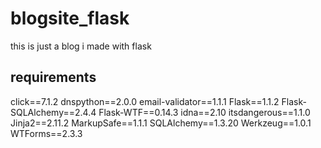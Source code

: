 # blogsite_flask
this is just a blog i made with flask

## requirements
click==7.1.2
dnspython==2.0.0
email-validator==1.1.1
Flask==1.1.2
Flask-SQLAlchemy==2.4.4
Flask-WTF==0.14.3
idna==2.10
itsdangerous==1.1.0
Jinja2==2.11.2
MarkupSafe==1.1.1
SQLAlchemy==1.3.20
Werkzeug==1.0.1
WTForms==2.3.3

